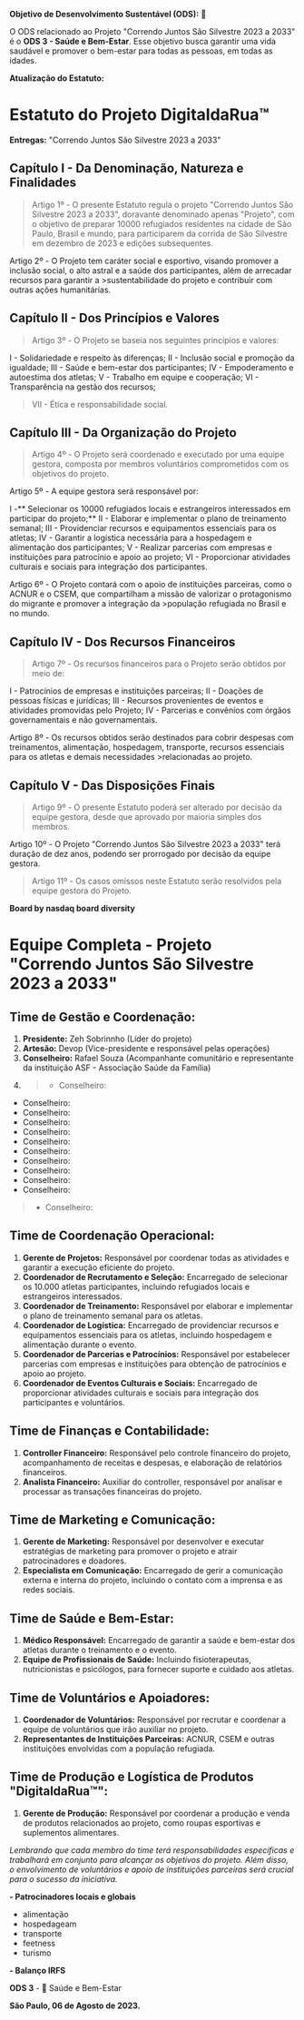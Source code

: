 **Objetivo de Desenvolvimento Sustentável (ODS):** 🎯

O ODS relacionado ao Projeto "Correndo Juntos São Silvestre 2023 a 2033" é o **ODS 3 - Saúde e Bem-Estar**. Esse objetivo busca garantir uma vida saudável e promover o bem-estar para todas as pessoas, em todas as idades.

**Atualização do Estatuto:**

# Estatuto do Projeto DigitaldaRua™

**Entregas:** "Correndo Juntos São Silvestre 2023 a 2033"

## Capítulo I - Da Denominação, Natureza e Finalidades

>Artigo 1º - O presente Estatuto regula o projeto "Correndo Juntos São Silvestre 2023 a 2033", doravante denominado apenas "Projeto", com o objetivo de preparar 10000 refugiados residentes na cidade de São Paulo, Brasil e mundo, para participarem da corrida de São Silvestre em dezembro de 2023 e edições subsequentes.

Artigo 2º - O Projeto tem caráter social e esportivo, visando promover a inclusão social, o alto astral e a saúde dos participantes, além de arrecadar recursos para garantir a >sustentabilidade do projeto e contribuir com outras ações humanitárias.

## Capítulo II - Dos Princípios e Valores

>Artigo 3º - O Projeto se baseia nos seguintes princípios e valores:

I - Solidariedade e respeito às diferenças;
II - Inclusão social e promoção da igualdade;
III - Saúde e bem-estar dos participantes;
IV - Empoderamento e autoestima dos atletas;
V - Trabalho em equipe e cooperação;
VI - Transparência na gestão dos recursos;
>VII - Ética e responsabilidade social.

## Capítulo III - Da Organização do Projeto

>Artigo 4º - O Projeto será coordenado e executado por uma equipe gestora, composta por membros voluntários comprometidos com os objetivos do projeto.

Artigo 5º - A equipe gestora será responsável por:

I -** Selecionar os 10000 refugiados locais e estrangeiros interessados em participar do projeto;**
II - Elaborar e implementar o plano de treinamento semanal;
III - Providenciar recursos e equipamentos essenciais para os atletas;
IV - Garantir a logística necessária para a hospedagem e alimentação dos participantes;
V - Realizar parcerias com empresas e instituições para patrocínio e apoio ao projeto;
VI - Proporcionar atividades culturais e sociais para integração dos participantes.

Artigo 6º - O Projeto contará com o apoio de instituições parceiras, como o ACNUR e o CSEM, que compartilham a missão de valorizar o protagonismo do migrante e promover a integração da >população refugiada no Brasil e no mundo.

## Capítulo IV - Dos Recursos Financeiros

>Artigo 7º - Os recursos financeiros para o Projeto serão obtidos por meio de:

I - Patrocínios de empresas e instituições parceiras;
II - Doações de pessoas físicas e jurídicas;
III - Recursos provenientes de eventos e atividades promovidas pelo Projeto;
IV - Parcerias e convênios com órgãos governamentais e não governamentais.

Artigo 8º - Os recursos obtidos serão destinados para cobrir despesas com treinamentos, alimentação, hospedagem, transporte, recursos essenciais para os atletas e demais necessidades >relacionadas ao projeto.

## Capítulo V - Das Disposições Finais

> Artigo 9º - O presente Estatuto poderá ser alterado por decisão da equipe gestora, desde que aprovado por maioria simples dos membros.

Artigo 10º - O Projeto "Correndo Juntos São Silvestre 2023 a 2033" terá duração de dez anos, podendo ser prorrogado por decisão da equipe gestora.

> Artigo 11º - Os casos omissos neste Estatuto serão resolvidos pela equipe gestora do Projeto.



**Board by nasdaq board diversity**
# Equipe Completa - Projeto "Correndo Juntos São Silvestre 2023 a 2033"

## Time de Gestão e Coordenação:
1. **Presidente:** Zeh Sobrinnho (Líder do projeto)
2. **Artesão:** Devop (Vice-presidente e responsável pelas operações)
3. **Conselheiro:** Rafael Souza (Acompanhante comunitário e representante da instituição ASF - Associação Saúde da Família)
4. >- Conselheiro:
- Conselheiro:
- Conselheiro:
- Conselheiro:
- Conselheiro:
- Conselheiro:
- Conselheiro:
- Conselheiro:
- Conselheiro:
- Conselheiro:
- Conselheiro:
>- Conselheiro:

## Time de Coordenação Operacional:
1. **Gerente de Projetos:** Responsável por coordenar todas as atividades e garantir a execução eficiente do projeto.
2. **Coordenador de Recrutamento e Seleção:** Encarregado de selecionar os 10.000 atletas participantes, incluindo refugiados locais e estrangeiros interessados.
3. **Coordenador de Treinamento:** Responsável por elaborar e implementar o plano de treinamento semanal para os atletas.
4. **Coordenador de Logística:** Encarregado de providenciar recursos e equipamentos essenciais para os atletas, incluindo hospedagem e alimentação durante o evento.
5. **Coordenador de Parcerias e Patrocínios:** Responsável por estabelecer parcerias com empresas e instituições para obtenção de patrocínios e apoio ao projeto.
6. **Coordenador de Eventos Culturais e Sociais:** Encarregado de proporcionar atividades culturais e sociais para integração dos participantes e voluntários.

## Time de Finanças e Contabilidade:
1. **Controller Financeiro:** Responsável pelo controle financeiro do projeto, acompanhamento de receitas e despesas, e elaboração de relatórios financeiros.
2. **Analista Financeiro:** Auxiliar do controller, responsável por analisar e processar as transações financeiras do projeto.

## Time de Marketing e Comunicação:
1. **Gerente de Marketing:** Responsável por desenvolver e executar estratégias de marketing para promover o projeto e atrair patrocinadores e doadores.
2. **Especialista em Comunicação:** Encarregado de gerir a comunicação externa e interna do projeto, incluindo o contato com a imprensa e as redes sociais.

## Time de Saúde e Bem-Estar:
1. **Médico Responsável:** Encarregado de garantir a saúde e bem-estar dos atletas durante o treinamento e o evento.
2. **Equipe de Profissionais de Saúde:** Incluindo fisioterapeutas, nutricionistas e psicólogos, para fornecer suporte e cuidado aos atletas.

## Time de Voluntários e Apoiadores:
1. **Coordenador de Voluntários:** Responsável por recrutar e coordenar a equipe de voluntários que irão auxiliar no projeto.
2. **Representantes de Instituições Parceiras:** ACNUR, CSEM e outras instituições envolvidas com a população refugiada.

## Time de Produção e Logística de Produtos "DigitaldaRua™":
1. **Gerente de Produção:** Responsável por coordenar a produção e venda de produtos relacionados ao projeto, como roupas esportivas e suplementos alimentares.

*Lembrando que cada membro do time terá responsabilidades específicas e trabalhará em conjunto para alcançar os objetivos do projeto. Além disso, o envolvimento de voluntários e apoio de instituições parceiras será crucial para o sucesso da iniciativa.*


**- Patrocinadores locais e globais**

- alimentação
- hospedageam
- transporte
- feetness
- turismo

**- Balanço IRFS**

**ODS 3** - 🎯 Saúde e Bem-Estar

**São Paulo, 06 de Agosto de 2023.**
